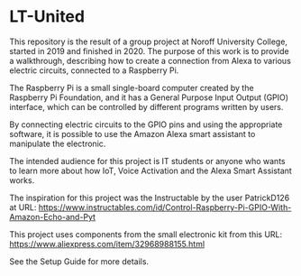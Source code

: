# LT-United
This repository is the result of a group project at Noroff University College, started in 2019 and finished in 2020. The purpose of this work is to provide a walkthrough, describing how to create a connection from Alexa to various electric circuits, connected to a Raspberry Pi.

The Raspberry Pi is a small single-board computer created by the Raspberry Pi Foundation, and it has a General Purpose Input Output (GPIO) interface, which can be controlled by different programs written by users.

By connecting electric circuits to the GPIO pins and using the appropriate software, it is possible to use the Amazon Alexa smart assistant to manipulate the electronic.

The intended audience for this project is IT students or anyone who wants to learn more about how IoT, Voice Activation and the Alexa Smart Assistant works.

The inspiration for this project was the Instructable by  the user PatrickD126 at URL:
https://www.instructables.com/id/Control-Raspberry-Pi-GPIO-With-Amazon-Echo-and-Pyt

This project uses components from the small electronic kit from this URL:
https://www.aliexpress.com/item/32968988155.html

See the Setup Guide for more details.
